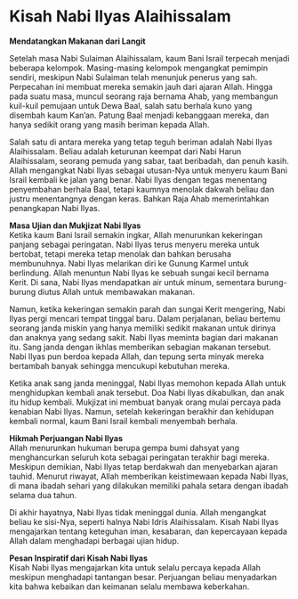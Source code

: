 # Kisah Nabi Ilyas Alaihissalam  

**Mendatangkan Makanan dari Langit**

Setelah masa Nabi Sulaiman Alaihissalam, kaum Bani Israil terpecah menjadi beberapa kelompok. Masing-masing kelompok mengangkat pemimpin sendiri, meskipun Nabi Sulaiman telah menunjuk penerus yang sah. Perpecahan ini membuat mereka semakin jauh dari ajaran Allah. Hingga pada suatu masa, muncul seorang raja bernama Ahab, yang membangun kuil-kuil pemujaan untuk Dewa Baal, salah satu berhala kuno yang disembah kaum Kan’an. Patung Baal menjadi kebanggaan mereka, dan hanya sedikit orang yang masih beriman kepada Allah. 

Salah satu di antara mereka yang tetap teguh beriman adalah Nabi Ilyas Alaihissalam. Beliau adalah keturunan keempat dari Nabi Harun Alaihissalam, seorang pemuda yang sabar, taat beribadah, dan penuh kasih. Allah mengangkat Nabi Ilyas sebagai utusan-Nya untuk menyeru kaum Bani Israil kembali ke jalan yang benar. Nabi Ilyas dengan tegas menentang penyembahan berhala Baal, tetapi kaumnya menolak dakwah beliau dan justru menentangnya dengan keras. Bahkan Raja Ahab memerintahkan penangkapan Nabi Ilyas.

**Masa Ujian dan Mukjizat Nabi Ilyas**  
Ketika kaum Bani Israil semakin ingkar, Allah menurunkan kekeringan panjang sebagai peringatan. Nabi Ilyas terus menyeru mereka untuk bertobat, tetapi mereka tetap menolak dan bahkan berusaha membunuhnya. Nabi Ilyas melarikan diri ke Gunung Karmel untuk berlindung. Allah menuntun Nabi Ilyas ke sebuah sungai kecil bernama Kerit. Di sana, Nabi Ilyas mendapatkan air untuk minum, sementara burung-burung diutus Allah untuk membawakan makanan.

Namun, ketika kekeringan semakin parah dan sungai Kerit mengering, Nabi Ilyas pergi mencari tempat tinggal baru. Dalam perjalanan, beliau bertemu seorang janda miskin yang hanya memiliki sedikit makanan untuk dirinya dan anaknya yang sedang sakit. Nabi Ilyas meminta bagian dari makanan itu. Sang janda dengan ikhlas memberikan sebagian makanan tersebut. Nabi Ilyas pun berdoa kepada Allah, dan tepung serta minyak mereka bertambah banyak sehingga mencukupi kebutuhan mereka.

Ketika anak sang janda meninggal, Nabi Ilyas memohon kepada Allah untuk menghidupkan kembali anak tersebut. Doa Nabi Ilyas dikabulkan, dan anak itu hidup kembali. Mukjizat ini membuat banyak orang mulai percaya pada kenabian Nabi Ilyas. Namun, setelah kekeringan berakhir dan kehidupan kembali normal, kaum Bani Israil kembali menyembah berhala.

**Hikmah Perjuangan Nabi Ilyas**  
Allah menurunkan hukuman berupa gempa bumi dahsyat yang menghancurkan seluruh kota sebagai peringatan terakhir bagi mereka. Meskipun demikian, Nabi Ilyas tetap berdakwah dan menyebarkan ajaran tauhid. Menurut riwayat, Allah memberikan keistimewaan kepada Nabi Ilyas, di mana ibadah sehari yang dilakukan memiliki pahala setara dengan ibadah selama dua tahun. 

Di akhir hayatnya, Nabi Ilyas tidak meninggal dunia. Allah mengangkat beliau ke sisi-Nya, seperti halnya Nabi Idris Alaihissalam. Kisah Nabi Ilyas mengajarkan tentang keteguhan iman, kesabaran, dan kepercayaan kepada Allah dalam menghadapi berbagai ujian hidup. 


**Pesan Inspiratif dari Kisah Nabi Ilyas**  
Kisah Nabi Ilyas mengajarkan kita untuk selalu percaya kepada Allah meskipun menghadapi tantangan besar. Perjuangan beliau menyadarkan kita bahwa kebaikan dan keimanan selalu membawa keberkahan.